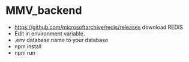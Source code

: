 # MMV_backend

- https://github.com/microsoftarchive/redis/releases download REDIS
- Edit in environment variable.
- .env database name to your database
- npm install
- npm run